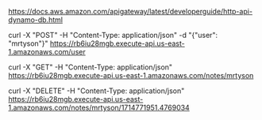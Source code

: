 https://docs.aws.amazon.com/apigateway/latest/developerguide/http-api-dynamo-db.html

curl -X "POST" -H "Content-Type: application/json" -d "{\"user\": \"mrtyson\"}" https://rb6iu28mgb.execute-api.us-east-1.amazonaws.com/user      

curl -X "GET" -H "Content-Type: application/json" https://rb6iu28mgb.execute-api.us-east-1.amazonaws.com/notes/mrtyson

curl -X "DELETE" -H "Content-Type: application/json" https://rb6iu28mgb.execute-api.us-east-1.amazonaws.com/notes/mrtyson/1714771951.4769034
